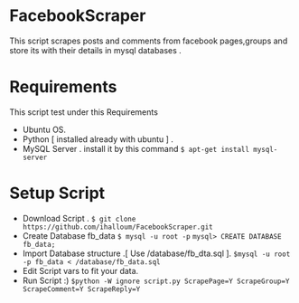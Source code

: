 # FacebookScraper
This script scrapes posts and comments from facebook pages,groups and store its with their details in mysql databases .

# Requirements
This script test under this Requirements
  * Ubuntu OS.
  * Python [ installed already with ubuntu ] .
  * MySQL Server .
      install it by this command
            `$ apt-get install mysql-server`

# Setup Script
  * Download Script .
			`$ git clone https://github.com/ihalloum/FacebookScraper.git`
  * Create Database fb_data
			`$ mysql -u root -p`
			`mysql> CREATE DATABASE fb_data;`
  * Import Database structure .[ Use /database/fb_dta.sql ].
			`$mysql -u root -p fb_data < /database/fb_data.sql`
  * Edit Script vars to fit your data.
  * Run Script :)
			`$python -W ignore script.py ScrapePage=Y ScrapeGroup=Y ScrapeComment=Y ScrapeReply=Y`
			
